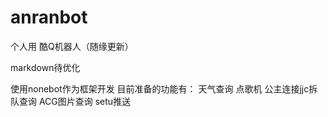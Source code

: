 # anranbot
个人用 酷Q机器人（随缘更新）

markdown待优化

使用nonebot作为框架开发
目前准备的功能有：
天气查询
点歌机
公主连接jjc拆队查询
ACG图片查询
setu推送
